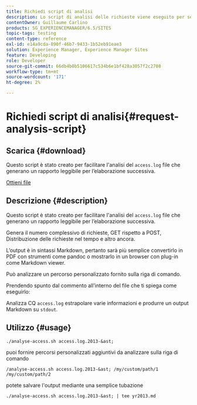 ```yaml
---
title: Richiedi script di analisi
description: Lo script di analisi delle richieste viene eseguito per semplificare l’analisi dei file access.log e produrre un rapporto leggibile per l’elaborazione successiva
contentOwner: Guillaume Carlino
products: SG_EXPERIENCEMANAGER/6.5/SITES
topic-tags: testing
content-type: reference
exl-id: e14a9cda-890f-46b7-9433-1b52eb91eae3
solution: Experience Manager, Experience Manager Sites
feature: Developing
role: Developer
source-git-commit: 66db4b0b5106617c534b6e1bf428a3057f2c2708
workflow-type: tm+mt
source-wordcount: '171'
ht-degree: 2%

---
```


# Richiedi script di analisi{#request-analysis-script}

## Scarica {#download}

Questo script è stato creato per facilitare l&#39;analisi del `access.log` file che generano un rapporto leggibile per l’elaborazione successiva.

[Ottieni file](assets/analyse-access.sh)

## Descrizione {#description}

Questo script è stato creato per facilitare l&#39;analisi del `access.log` file che generano un rapporto leggibile per l’elaborazione successiva.

Genera il numero complessivo di richieste, GET rispetto a POST, Distribuzione delle richieste nel tempo e altro ancora.

L’output è in sintassi Markdown, pertanto sarà più semplice convertirlo in PDF con strumenti come pandoc o mostrarlo in un browser con plug-in come Markdown viewer.

Può analizzare un percorso personalizzato fornito sulla riga di comando.

Prendendo spunto dal commento all’interno del file che ti spiega come eseguirlo:

Analizza CQ `access.log` estrapolare varie informazioni e produrre un output Markdown su `stdout`.

## Utilizzo {#usage}

`./analyse-access.sh access.log.2013-&ast;`

puoi fornire percorsi personalizzati aggiuntivi da analizzare sulla riga di comando

`/analyse-access.sh access.log.2013-&ast; /my/custom/path/1 /my/custom/path/2`

potete salvare l&#39;output mediante una semplice tubazione

`./analyse-access.sh access.log.2013-&ast; | tee yr2013.md`
